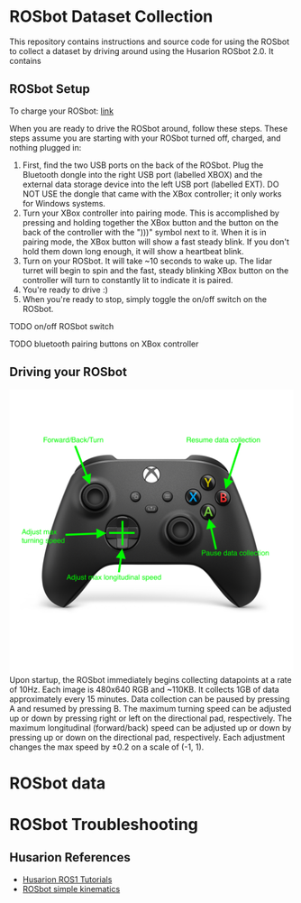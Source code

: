 # ROSbot Dataset Collection

This repository contains instructions and source code for using the ROSbot to collect a dataset by driving around using the Husarion ROSbot 2.0.
It contains 

## ROSbot Setup

To charge your ROSbot: [link](https://husarion.com/manuals/rosbot/#charging-rosbot)

When you are ready to drive the ROSbot around, follow these steps. 
These steps assume you are starting with your ROSbot turned off, charged, and nothing plugged in:
1. First, find the two USB ports on the back of the ROSbot. Plug the Bluetooth dongle into the right USB port (labelled XBOX) and the external data storage device into the left USB port (labelled EXT). DO NOT USE the dongle that came with the XBox controller; it only works for Windows systems.
2. Turn your XBox controller into pairing mode. This is accomplished by pressing and holding together the XBox button and the button on the back of the controller with the ")))" symbol next to it. When it is in pairing mode, the XBox button will show a fast steady blink. If you don't hold them down long enough, it will show a heartbeat blink.
3. Turn on your ROSbot. It will take ~10 seconds to wake up. The lidar turret will begin to spin and the fast, steady blinking XBox button on the controller will turn to constantly lit to indicate it is paired.
4. You're ready to drive :)
5. When you're ready to stop, simply toggle the on/off switch on the ROSbot.

TODO on/off ROSbot switch

TODO bluetooth pairing buttons on XBox controller

## Driving your ROSbot
![controller-mapping](figures/xbox-controller-mapping.png)
Upon startup, the ROSbot immediately begins collecting datapoints at a rate of 10Hz.
Each image is 480x640 RGB and ~110KB. It collects 1GB of data approximately every 15 minutes.
Data collection can be paused by pressing A and resumed by pressing B.
The maximum turning speed can be adjusted up or down by pressing right or left on the directional pad, respectively.
The maximum longitudinal (forward/back) speed can be adjusted up or down by pressing up or down on the directional pad, respectively.
Each adjustment changes the max speed by ±0.2 on a scale of (-1, 1).

# ROSbot data

# ROSbot Troubleshooting

## Husarion References

* [Husarion ROS1 Tutorials](https://husarion.com/tutorials/ros-tutorials/1-ros-introduction/)
* [ROSbot simple kinematics](https://husarion.com/tutorials/ros-tutorials/3-simple-kinematics-for-mobile-robot/)
